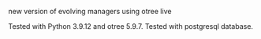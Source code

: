 new version of evolving managers using otree live

Tested with Python 3.9.12 and otree 5.9.7.
Tested with postgresql database. 